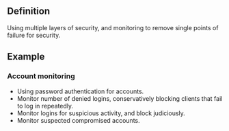 ## Definition
Using multiple layers of security, and monitoring to remove single points of failure for security.
## Example
### Account monitoring
- Using password authentication for accounts.
- Monitor number of denied logins, conservatively blocking clients that fail to log in repeatedly.
- Monitor logins for suspicious activity, and block judiciously.
- Monitor suspected compromised accounts.